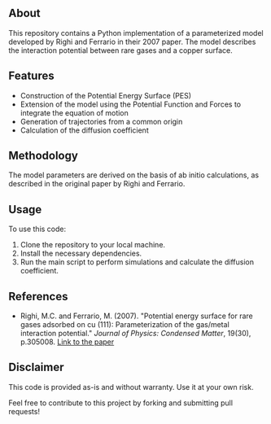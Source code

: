 ## About
This repository contains a Python implementation of a parameterized model developed by Righi and Ferrario in their 2007 paper. The model describes the interaction potential between rare gases and a copper surface. 

## Features
- Construction of the Potential Energy Surface (PES)
- Extension of the model using the Potential Function and Forces to integrate the equation of motion
- Generation of trajectories from a common origin
- Calculation of the diffusion coefficient

## Methodology
The model parameters are derived on the basis of ab initio calculations, as described in the original paper by Righi and Ferrario.

## Usage
To use this code:
1. Clone the repository to your local machine.
2. Install the necessary dependencies.
3. Run the main script to perform simulations and calculate the diffusion coefficient.

## References
- Righi, M.C. and Ferrario, M. (2007). "Potential energy surface for rare gases adsorbed on cu (111): Parameterization of the gas/metal interaction potential." *Journal of Physics: Condensed Matter*, 19(30), p.305008. [Link to the paper](https://doi.org/10.1088/0953-8984/19/30/305008)

## Disclaimer
This code is provided as-is and without warranty. Use it at your own risk.

Feel free to contribute to this project by forking and submitting pull requests!
